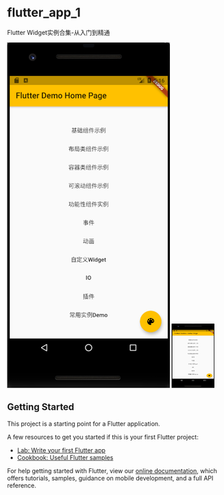 # flutter_app_1

Flutter Widget实例合集-从入门到精通

![image](https://raw.githubusercontent.com/wuxinxi/flutter_app_1/master/screenImg/1.png)
<img src="https://raw.githubusercontent.com/wuxinxi/flutter_app_1/master/screenImg/1.png" width="100" height="150" />

## Getting Started

This project is a starting point for a Flutter application.

A few resources to get you started if this is your first Flutter project:

- [Lab: Write your first Flutter app](https://flutter.dev/docs/get-started/codelab)
- [Cookbook: Useful Flutter samples](https://flutter.dev/docs/cookbook)

For help getting started with Flutter, view our
[online documentation](https://flutter.dev/docs), which offers tutorials,
samples, guidance on mobile development, and a full API reference.
